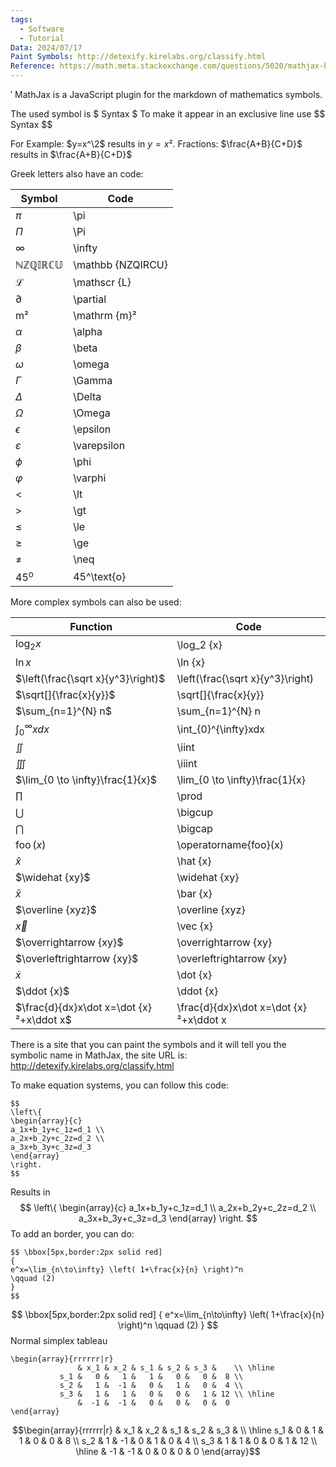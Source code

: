 ```yaml
---
tags:
  - Software
  - Tutorial
Data: 2024/07/17
Paint Symbols: http://detexify.kirelabs.org/classify.html
Reference: https://math.meta.stackexchange.com/questions/5020/mathjax-basic-tutorial-and-quick-reference
---
```

 ′
MathJax is a JavaScript plugin for the markdown of mathematics symbols.

The used symbol is \$ Syntax \$
To make it appear in an exclusive line use \$\$ Syntax \$\$

For Example: \$y=x\^\2\$ results in $y=x²$.
Fractions: \$\frac{A+B}{C+D}\$ results in $\frac{A+B}{C+D}$

Greek letters also have an code:

| Symbol              | Code              |
| ------------------- | ----------------- |
| $\pi$               | \pi               |
| $\Pi$               | \Pi               |
| $\infty$            | \infty            |
| $\mathbb {NZQIRCU}$ | \mathbb {NZQIRCU} |
| $\mathscr {L}$      | \mathscr {L}      |
| $\partial$          | \partial          |
| $\mathrm {m}²$      | \mathrm {m}²      |
| $\alpha$            | \alpha            |
| $\beta$             | \beta             |
| $\omega$            | \omega            |
| $\Gamma$            | \Gamma            |
| $\Delta$            | \Delta            |
| $\Omega$            | \Omega            |
| $\epsilon$          | \epsilon          |
| $\varepsilon$       | \varepsilon       |
| $\phi$              | \phi              |
| $\varphi$           | \varphi           |
| $\lt$               | \lt               |
| $\gt$               | \gt               |
| $\le$               | \le               |
| $\ge$               | \ge               |
| $\neq$              | \neq              |
| $45^\text{o}$       | 45^\text{o}       |

More complex symbols can also be used:

| Function                                 | Code                                   |
| ---------------------------------------- | -------------------------------------- |
| $\log_2 {x}$                             | \log_2 {x}                             |
| $\ln {x}$                                | \ln {x}                                |
| $\left(\frac{\sqrt x}{y^3}\right)$       | \left(\frac{\sqrt x}{y^3}\right)       |
| $\sqrt[]{\frac{x}{y}}$                   | \sqrt[]{\frac{x}{y}}                   |
| $\sum_{n=1}^{N} n$                       | \sum_{n=1}^{N} n                       |
| $\int_{0}^{\infty}xdx$                   | \int_{0}^{\infty}xdx                   |
| $\iint$                                  | \iint                                  |
| $\iiint$                                 | \iiint                                 |
| $\lim_{0 \to \infty}\frac{1}{x}$         | \lim_{0 \to \infty}\frac{1}{x}         |
| $\prod$                                  | \prod                                  |
| $\bigcup$                                | \bigcup                                |
| $\bigcap$                                | \bigcap                                |
| $\operatorname{foo}(x)$                  | \operatorname{foo}(x)                  |
| $\hat {x}$                               | \hat {x}                               |
| $\widehat {xy}$                          | \widehat {xy}                          |
| $\bar {x}$                               | \bar {x}                               |
| $\overline {xyz}$                        | \overline {xyz}                        |
| $\vec {x}$                               | \vec {x}                               |
| $\overrightarrow {xy}$                   | \overrightarrow {xy}                   |
| $\overleftrightarrow {xy}$               | \overleftrightarrow {xy}               |
| $\dot {x}$                               | \dot {x}                               |
| $\ddot {x}$                              | \ddot {x}                              |
| $\frac{d}{dx}x\dot x=\dot {x}²+x\ddot x$ | \frac{d}{dx}x\dot x=\dot {x}²+x\ddot x |

There is a site that you can paint the symbols and it will tell you the symbolic name in MathJax,
the site URL is: http://detexify.kirelabs.org/classify.html

To make equation systems, you can follow this code:
```
$$
\left\{ 
\begin{array}{c}
a_1x+b_1y+c_1z=d_1 \\ 
a_2x+b_2y+c_2z=d_2 \\ 
a_3x+b_3y+c_3z=d_3
\end{array}
\right. 
$$
```
Results in
$$
\left\{ 
\begin{array}{c}
a_1x+b_1y+c_1z=d_1 \\ 
a_2x+b_2y+c_2z=d_2 \\ 
a_3x+b_3y+c_3z=d_3
\end{array}
\right. 
$$
To add an border, you can do:
```
$$ \bbox[5px,border:2px solid red]
{
e^x=\lim_{n\to\infty} \left( 1+\frac{x}{n} \right)^n
\qquad (2) 
}
$$
```
$$ \bbox[5px,border:2px solid red]
{
e^x=\lim_{n\to\infty} \left( 1+\frac{x}{n} \right)^n
\qquad (2) 
}
$$
Normal simplex tableau
```
\begin{array}{rrrrrr|r}
               & x_1 & x_2 & s_1 & s_2 & s_3 &    \\ \hline
           s_1 &   0 &   1 &   1 &   0 &   0 &  8 \\
           s_2 &   1 &  -1 &   0 &   1 &   0 &  4 \\
           s_3 &   1 &   1 &   0 &   0 &   1 & 12 \\ \hline
               &  -1 &  -1 &   0 &   0 &   0 &  0
\end{array}
```
$$\begin{array}{rrrrrr|r}
               & x_1 & x_2 & s_1 & s_2 & s_3 &    \\ \hline
           s_1 &   0 &   1 &   1 &   0 &   0 &  8 \\
           s_2 &   1 &  -1 &   0 &   1 &   0 &  4 \\
           s_3 &   1 &   1 &   0 &   0 &   1 & 12 \\ \hline
               &  -1 &  -1 &   0 &   0 &   0 &  0
\end{array}$$
